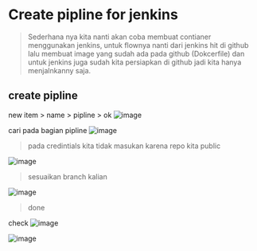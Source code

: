 # Create pipline for jenkins
> Sederhana nya kita nanti akan coba membuat contianer menggunakan jenkins, untuk flownya nanti dari jenkins hit di github lalu membuat image yang sudah ada pada github (Dokcerfile) dan untuk jenkins juga sudah kita persiapkan di github jadi kita hanya menjalnkanny saja.

## create pipline
new item > name > pipline > ok
![image](https://github.com/galihtw04/jenkins/assets/96242740/4e7dc776-979b-46d9-ab32-db48fb064bd3)

cari pada bagian pipline
![image](https://github.com/galihtw04/jenkins/assets/96242740/d7271ef0-9be7-4580-b048-225bb28efd73)
> pada credintials kita tidak masukan karena repo kita public

![image](https://github.com/galihtw04/jenkins/assets/96242740/909767fd-4e1c-48d0-9de7-6c5584ac13ea)
> sesuaikan branch kalian

![image](https://github.com/galihtw04/jenkins/assets/96242740/fdab9b83-140f-4888-96ea-3f07e05a7126)
> done

check 
![image](https://github.com/galihtw04/jenkins/assets/96242740/d1b364ca-fdc2-4690-8e62-9949db792517)

![image](https://github.com/galihtw04/jenkins/assets/96242740/24691943-f836-414b-9713-6fe10226fc27)
